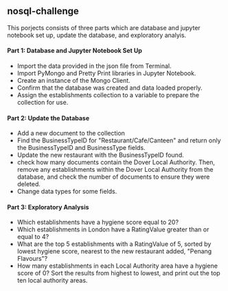 ## nosql-challenge
This porjects consists of three parts which are database and jupyter notebook set up, update the database, and exploratory analyis.

#### Part 1: Database and Jupyter Notebook Set Up
- Import the data provided in the json file from Terminal.
- Import PyMongo and Pretty Print libraries in Jupyter Notebook.
- Create an instance of the Mongo Client.
- Confirm that the database was created and data loaded properly.
- Assign the establishments collection to a variable to prepare the collection for use.

#### Part 2: Update the Database
- Add a new document to the collection
- Find the BusinessTypeID for "Restaurant/Cafe/Canteen" and return only the BusinessTypeID and BusinessType fields.
- Update the new restaurant with the BusinessTypeID found.
- check how many documents contain the Dover Local Authority. Then, remove any establishments within the Dover Local Authority from the database, and check the number of documents to ensure they were deleted.
- Change data types for some fields.

#### Part 3: Exploratory Analysis
- Which establishments have a hygiene score equal to 20?
- Which establishments in London have a RatingValue greater than or equal to 4?
- What are the top 5 establishments with a RatingValue of 5, sorted by lowest hygiene score, nearest to the new restaurant added, "Penang Flavours"?
- How many establishments in each Local Authority area have a hygiene score of 0? Sort the results from highest to lowest, and print out the top ten local authority areas.

